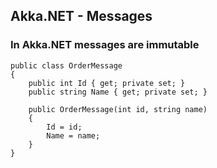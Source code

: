 ## Akka.NET - Messages

### In Akka.NET messages are **immutable**

    public class OrderMessage
    {
        public int Id { get; private set; }
        public string Name { get; private set; }

        public OrderMessage(int id, string name)
        {
            Id = id;
            Name = name;
        }
    }
